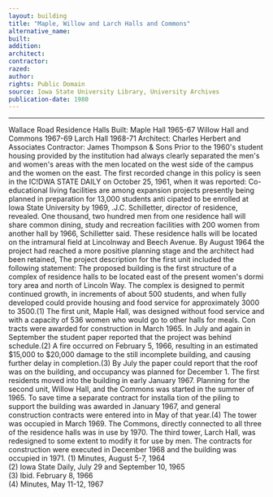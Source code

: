 ```yaml
---
layout: building
title: "Maple, Willow and Larch Halls and Commons"
alternative_name: 
built: 
addition:
architect: 
contractor: 
razed: 
author:
rights: Public Domain
source: Iowa State University Library, University Archives
publication-date: 1980 
---
```

---

Wallace Road Residence Halls 
Built: Maple Hall 1965-67 Willow Hall and Commons 1967-69 Larch Hall 1968-71 
Architect: Charles Herbert and Associates Contractor: James Thompson & Sons 
Prior to the 1960's student housing provided by the institution had always clearly separated the men's and women's areas with the men located on the west side of the campus and the women on the east. The first recorded change in this policy is seen in the IC!DWA STATE DAILY on October 25, 1961, when it was reported: 
Co-educational living facilities are among expansion projects presently being planned in preparation for 13,000 students anti cipated to be enrolled at Iowa State University by 1969, .J.C. Schilletter, director of residence, revealed. 
One thousand, two hundred men from one residence hall will share common dining, study and recreation facilities with 200 women from another hall by 1966, Schilletter said. These residence halls will be located on the intramural field at Lincolnway and Beech Avenue. 
By August 1964 the project had reached a more positive planning stage and the architect had been retained, The project description for the 
first unit included the following statement: 
The proposed building is the first structure of a complex of residence halls to be located east of the present women's dormi tory area and north of Lincoln Way. The complex is designed to permit continued growth, in increments of about 500 students, and when fully developed could provide housing and food service for approximately 3000 to 3500.(1) 
The first unit, Maple Hall, was designed without food service and with a capacity of 536 women who would go to other halls for meals. Con tracts were awarded for construction in March 1965. In July and again in September the student paper reported that the project was behind schedule.(2) 
A fire occurred on February 5, 1966, resulting in an estimated $15,000 to $20,000 damage to the still incomplete building, and causing further delay in completion.(3) 
By July the paper could report that the roof was on the building, and occupancy was planned for December 1. The first residents moved 
into the building in early January 1967. 
Planning for the second unit, Willow Hall, and the Commons was started in the summer of 1965. To save time a separate contract for installa tion of the piling to support the building was awarded in January 1967, and general construction contracts were entered into in May of that year.(4) The tower was occupied in March 1969. 
The Commons, directly connected to all three of the residence halls was in use by 1970. 
The third tower, Larch Hall, was redesigned to some extent to modify 
it for use by men. The contracts for construction were executed in December 1968 and the building was occupied in 1971. 
(1)  Minutes, August 5-7,  1964  
(2)  Iowa State Daily, July 29 and  September 10,  1965  
(3)  Ibid.  February 8,  1966  
(4)  Minutes, May 11-12,  1967
